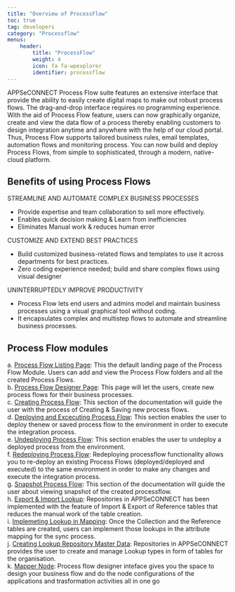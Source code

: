 ```yaml
---
title: "Overview of ProcessFlow"
toc: true
tag: developers
category: "Processflow"
menus: 
    header:
        title: "ProcessFlow"
        weight: 4
        icon: fa fa-wpexplorer
        identifier: processflow
---
```



APPSeCONNECT Process Flow suite features an extensive interface that provide the ability to easily create digital maps 
to make out robust process flows. The drag-and-drop interface requires no programming experience. With the aid of 
Process Flow feature, users can now graphically organize, create and view the data flow of a process thereby enabling 
customers to design integration anytime and anywhere with the help of our cloud portal. Thus, Process Flow supports 
tailored business rules, email templates, automation flows and monitoring process. You can now build and deploy 
Process Flows, from simple to sophisticated, through a modern, native-cloud platform.

## Benefits of using Process Flows

STREAMLINE AND AUTOMATE COMPLEX BUSINESS PROCESSES
* Provide expertise and team collaboration to sell more effectively.
* Enables quick decision making & Learn from inefficiencies
* Eliminates Manual work & reduces human error

CUSTOMIZE AND EXTEND BEST PRACTICES
* Build customized business-related flows and templates to use it across departments for best practices.
* Zero coding experience needed; build and share complex flows using visual designer

UNINTERRUPTEDLY IMPROVE PRODUCTIVITY
* Process Flow lets end users and admins model and maintain business processes using a visual graphical tool without coding.
* It encapsulates complex and multistep flows to automate and streamline business processes.

## Process Flow modules

a. [Process Flow Listing Page](/processflow/processflow-listing-page/): This the default landing page of the Process Flow Module. Users can add and view the Process Flow folders and all the created Process Flows.     
b. [Process Flow Designer Page](/processflow/designer-processflow/): This page will let the users, create new process flows for their business processes.    
c. [Creating Process Flow](/processflow/creating-processflow/): This section of the documentation will guide the user with the process of Creating & Saving new process flows.      
d. [Deploying and Excecuting Process Flow](/processflow/deploying-and-executing-processflow/): This section enables the user to deploy thenew or saved process flow to the environment in order to execute the integration process.      
e. [Undeploying Process Flow](/processflow/deploying-and-executing-processflow/): This section enables the user to undeploy a deployed process from the environment.  
f. [Redeploying Process Flow](/processflow/redeploying-processflow/): Redeploying processflow functionality allows you to re-deploy an existing Process Flows (deployed/deployed and executed) to the same environment in order to make any changes and execute the integration process.    
g. [Snapshot Process Flow](/processflow/snapshot-processflow/): This section of the documentation will guide the user about viewing snapshot of the created processflow.  
h. [Export & Import Lookup](/processflow/export-and-import-lookup/): Repositories in APPSeCONNECT has been implemented with the feature of Import & Export of Reference tables that reduces the manual work of the table creation.      
i. [Implemeting Lookup in Mapping](/processflow/implementing-lookup-in-mapping/): Once the Collection and the Reference tables are created, users can implement those lookups in the attribute mapping for the sync process.   
j. [Creating Lookup Repository Master Data](/processflow/Lookup-repository-masterdata/): Repositories in APPSeCONNECT provides the user to create and manage Lookup types in form of tables for the organisation.      
k. [Mapper Node](/processflow/mapper-processflow/): Process flow designer inteface gives you the space to design your business flow and do the node configurations of the applications and trasformation activities all in one go



  